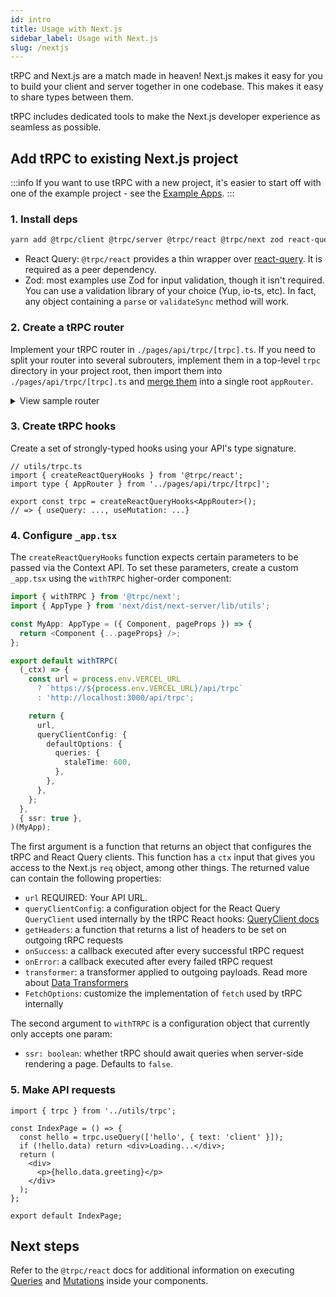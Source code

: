 ```yaml
---
id: intro
title: Usage with Next.js
sidebar_label: Usage with Next.js
slug: /nextjs
---
```



tRPC and Next.js are a match made in heaven! Next.js makes it easy for you to build your client and server together in one codebase. This makes it easy to share types between them.

tRPC includes dedicated tools to make the Next.js developer experience as seamless as possible.

<!-- 
## Recommended file structure

Recommended but not enforced file structure. This is what you get when starting from [the examples](../main/example-apps.md).

```txt
├── pages
│   ├── _app.tsx # <-- wrap App with `withTRPC()`
│   ├── api
│   │   └── trpc
│   │       └── [trpc].ts # <-- tRPC response handler
│   └── [...]
├── routers # <-- implement sub-routers here
│   ├── users.ts
│   ├── posts.ts
│   ├── [...]
├── prisma # <-- if prisma is added
│   ├── migrations
│   │   └── [...]
│   └── schema.prisma
├── public
│   └── [...]
├── test  # <-- (optional) E2E-test helpers
│   └── playwright.test.ts
├── utils
│   └── trpc.ts # <-- create your typesafe tRPC hooks
└── [...]
``` -->

## Add tRPC to existing Next.js project


:::info
If you want to use tRPC with a new project, it's easier to start off with one of the example project - see the [Example Apps](../main/example-apps.md).
:::


### 1. Install deps

```bash
yarn add @trpc/client @trpc/server @trpc/react @trpc/next zod react-query
```

- React Query: `@trpc/react` provides a thin wrapper over [react-query](https://react-query.tanstack.com/overview). It is required as a peer dependency.
- Zod: most examples use Zod for input validation, though it isn't required. You can use a validation library of your choice (Yup, io-ts, etc). In fact, any object containing a `parse` or `validateSync` method will work.

### 2. Create a tRPC router

Implement your tRPC router in `./pages/api/trpc/[trpc].ts`. If you need to split your router into several subrouters, implement them in a top-level `trpc` directory in your project root, then import them into `./pages/api/trpc/[trpc].ts` and [merge them](/docs/merging-routers) into a single root `appRouter`.

<details><summary>View sample router</summary>

```ts
import * as trpc from '@trpc/server';
import * as trpcNext from '@trpc/server/adapters/next';
import { z } from 'zod';

const appRouter = trpc.router().query('hello', {
  input: z
    .object({
      text: z.string().optional(),
    })
    .optional(),
  resolve({ input }) {
    return {
      greeting: `hello ${input?.text ?? 'world'}`,
    };
  },
});

// export type definition of API
export type AppRouter = typeof appRouter;

// export API handler
export default trpcNext.createNextApiHandler({
  router: appRouter,
  createContext: () => null,
});
```

</details>

### 3. Create tRPC hooks

Create a set of strongly-typed hooks using your API's type signature.

```tsx
// utils/trpc.ts
import { createReactQueryHooks } from '@trpc/react';
import type { AppRouter } from '../pages/api/trpc/[trpc]';

export const trpc = createReactQueryHooks<AppRouter>();
// => { useQuery: ..., useMutation: ...}
```

### 4. Configure `_app.tsx`

The `createReactQueryHooks` function expects certain parameters to be passed via the Context API. To set these parameters, create a custom `_app.tsx` using the `withTRPC` higher-order component:

```ts
import { withTRPC } from '@trpc/next';
import { AppType } from 'next/dist/next-server/lib/utils';

const MyApp: AppType = ({ Component, pageProps }) => {
  return <Component {...pageProps} />;
};

export default withTRPC(
  (_ctx) => {
    const url = process.env.VERCEL_URL
      ? `https://${process.env.VERCEL_URL}/api/trpc`
      : 'http://localhost:3000/api/trpc';

    return {
      url,
      queryClientConfig: {
        defaultOptions: {
          queries: {
            staleTime: 600,
          },
        },
      },
    };
  },
  { ssr: true },
)(MyApp);
```

The first argument is a function that returns an object that configures the tRPC and React Query clients. This function has a `ctx` input that gives you access to the Next.js `req` object, among other things. The returned value can contain the following properties:

- `url` REQUIRED: Your API URL.
- `queryClientConfig`: a configuration object for the React Query `QueryClient` used internally by the tRPC React hooks: [QueryClient docs](https://react-query.tanstack.com/reference/QueryClient)
- `getHeaders`: a function that returns a list of headers to be set on outgoing
  tRPC requests
- `onSuccess`: a callback executed after every successful tRPC request
- `onError`: a callback executed after every failed tRPC request
- `transformer`: a transformer applied to outgoing payloads. Read more about [Data Transformers](/docs/data-transformers)
- `FetchOptions`: customize the implementation of `fetch` used by tRPC internally

The second argument to `withTRPC` is a configuration object that currently only accepts one param:

- `ssr: boolean`: whether tRPC should await queries when server-side rendering a page. Defaults to `false`.

### 5. Make API requests

```tsx
import { trpc } from '../utils/trpc';

const IndexPage = () => {
  const hello = trpc.useQuery(['hello', { text: 'client' }]);
  if (!hello.data) return <div>Loading...</div>;
  return (
    <div>
      <p>{hello.data.greeting}</p>
    </div>
  );
};

export default IndexPage;
```

## Next steps

Refer to the `@trpc/react` docs for additional information on executing [Queries](/docs/react-queries) and [Mutations](/docs/react-mutations) inside your components.
